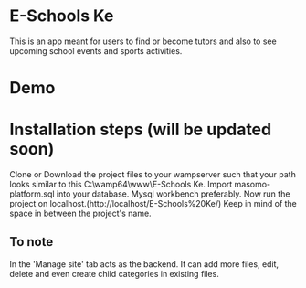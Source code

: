 # E-Schools Ke
This is an app meant for users to find or become tutors and also to see upcoming school events and sports activities.

# Demo

# Installation steps (will be updated soon)
Clone or Download the project files to your wampserver such that your path looks similar to this C:\wamp64\www\E-Schools Ke.
Import masomo-platform.sql into your database. Mysql workbench preferably.
Now run the project on localhost.(http://localhost/E-Schools%20Ke/) Keep in mind of the space in between the project's name.

## To note
In the 'Manage site' tab acts as the backend. It can add more files, edit, delete and even create child categories in existing files.



